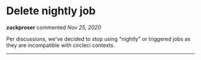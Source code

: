 # Delete nightly job

**zackproser** commented *Nov 25, 2020*

Per discussions, we've decided to stop using "nightly" or triggered jobs as they are incompatible with circleci contexts.
<br />
***


